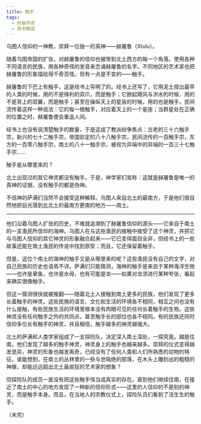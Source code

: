 ```yaml
---
title: 触手
tags:
  - 卅猫传说
  - 简书搬运
---
```


乌图人信仰的一神教，崇拜一位独一的真神——赫屠鲁（Xtulu）。

随着乌图帝国的扩张，对赫屠鲁的信仰也被带到北土西方的每一个角落。使用各种不同语言的民族，用各种奇怪的发音来念诵赫屠鲁的名字。不同地区的艺术家也把赫屠鲁的形象描绘得千奇百怪。但有一点是不变的——触手。

赫屠鲁的下巴上有触手，这是经书上写明了的。经书上还写了，它用泥土捏出最早的人类的时候，用的不是锋利的双爪，而是触手；它掀起飓风与洪水的时候，用的不是背上的双翼，而是触手；甚至在操纵天上的星辰的时候，用的也是触手。民间流传着这样一种说法：它的每一根触手，对应着天上的一个星座；当群星处在正确的位置之时，赫屠鲁便会重返人间。

经书上也没有说清楚触手的数量，于是这成了教派纷争焦点：古老的三十六触手宗，新兴的七十二触手宗，帝国钦定的八十八触手宗，民间流传的一百触手宗，东方的一百零八触手宗，南土的八十一触手宗，被视为异端中的异端的一百三十七触手宗……

触手是从哪里来的？

北土出现过的其它神灵都没有触手。于是，神学家们宣称：这就是赫屠鲁是唯一的真神的证据，没有触手的都是伪神。

不信神的萨满们当然不会接受这种解释。乌图人来自北土的最南方，于是他们很自然地把目光落到比北土的最南方更南的地方——南土。

---

他们沿着乌图人扩张的历史，不难就追溯到了赫屠鲁信仰的源头——它来自于南土的一支渔民所信仰的海神。乌图人在与这些渔民的接触中接受了这个神灵，并把它与乌图人信仰的其它神灵的形象融合起来——它已变得面目全非，但经书上的一些故事还能在南土渔民的传说中找到原型；而且，它还保留着触手。

但是，这位个南土的海神的触手又是从哪里来的呢？这些渔民没有自己的文字，对自己民族的历史也语焉不详。萨满们只能猜测，海神的触手是来自于某种海洋生物——也许是章鱼，也许是水母，也有可能是龙——如果对龙须进行某种夸张，看起来确实很像触手。

但这一猜测很快就被推翻——随着北土人接触到南土更多的民族，他们发现了更多长着触手的神灵。这些民族的语言、文化和生活的环境各不相同，相互之间也没有什么接触，有些民族生活的环境里根本没有肉眼可见的任何长着触手的生物。这些神灵没有任何触手之外的共同点，甚至触手长的部位也各不相同。有的民族还同时信仰多位长有触手的神灵，并且相信，触手越多的神灵越强大。

北土的萨满和人类学家组成了一支探险队，决定深入南土深处，一探究竟。越是往南，他们发现了越多的触手神灵，神灵身上的触手也越来越多。崇拜的仪式变得越发诡异，神灵的形象也越发离奇，已经没有了任何人类和人们所熟悉的动物的特征。谁能想到，在南土的丛林里的一些与世隔绝的部落，在木头上雕刻出的粗糙的神像，却能远远超出北土最疯狂的艺术家的想象？

但探险队的成员一直没有把这些触手怪当成真实的存在。直到他们继续往南，在接近了南土的中心的地方发现了一种新的信仰形式——这里的人信仰的不是别的神灵，而是触手本身。而且，在当地人的宗教仪式上，探险队员们看到了活生生的触手。

（未完）
